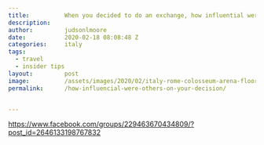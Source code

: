 ```yaml
---
title:			When you decided to do an exchange, how influential were others in helping you decide to do it? 
description:	
author:			judsonlmoore
date:			2020-02-18 08:08:48 Z
categories:		italy
tags:			
  - travel
  - insider tips
layout:			post
image:			/assets/images/2020/02/italy-rome-colosseum-arena-floor-selfie.jpg
permalink:		/how-influencial-were-others-on-your-decision/


---
```


https://www.facebook.com/groups/229463670434809/?post_id=2646133198767832